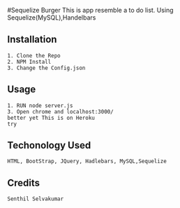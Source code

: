 
#Sequelize Burger
This is app resemble a to do list. Using Sequelize(MySQL),Handelbars
## Installation
	1. Clone the Repo
	2. NPM Install
	3. Change the Config.json
## Usage
	1. RUN node server.js
	3. Open chrome and localhost:3000/
	better yet This is on Heroku
	try
## Techonology Used
	HTML, BootStrap, JQuery, Hadlebars, MySQL,Sequelize
## Credits
	Senthil Selvakumar
